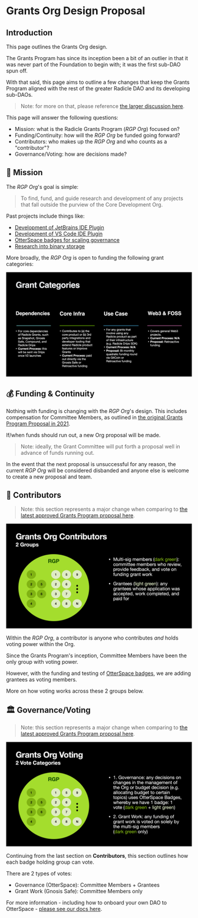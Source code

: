 # Grants Org Design Proposal

## Introduction

This page outlines the Grants Org design.

The Grants Program has since its inception been a bit of an outlier in that it was never part of the Foundation to begin with; it was the first sub-DAO spun off.

With that said, this page aims to outline a few changes that keep the Grants Program aligned with the rest of the greater Radicle DAO and its developing sub-DAOs. 

> Note: for more on that, please reference [the larger discussion here](https://radicle.community/t/the-next-phase-of-the-radicledao/2776).

This page will answer the following questions:
* Mission: what is the Radicle Grants Program (_RGP Org_) focused on?
* Funding/Continuity: how will the _RGP Org_ be funded going forward?
* Contributors: who makes up the _RGP Org_ and who counts as a "contributor"?
* Governance/Voting: how are decisions made?

## 🎯 Mission

The _RGP Org_'s goal is simple:

> To find, fund, and guide research and development of any projects that fall outside the purview of the Core Development Org.

Past projects include things like: 
* [Development of JetBrains IDE Plugin](https://radicle.community/t/radicle-jetbrains-ide-plugin-0-5-x/3221)
* [Development of VS Code IDE Plugin](https://radicle.community/t/application-radicle-vs-code-extension-implementation-phase-1/3099)
* [OtterSpace badges for scaling governance](https://radicle.community/t/otterspace-soulbound-contributor-badges-for-daos-grant-application/2868)
* [Research into binary storage](https://radicle.community/t/grant-application-package-manager/3122/11)

More broadly, the _RGP Org_ is open to funding the following grant categories:

![img.png](img.png)

## 💰 Funding & Continuity

Nothing with funding is changing with the _RGP Org_'s design. This includes compensation for Committee Members, as outlined in [the original Grants Program Proposal in 2021](https://radicle.community/t/formal-review-radicle-grants-program-v2/2582#compensation-7).

If/when funds should run out, a new Org proposal will be made.

> Note: ideally, the Grant Committee will put forth a proposal well in advance of funds running out.

In the event that the next proposal is unsuccessful for any reason, the current _RGP Org_ will be considered disbanded and anyone else is welcome to create a new proposal and team.

## 👥 Contributors 

> Note: this section represents a major change when comparing to [the latest approved Grants Program proposal here](https://radicle.community/t/formal-review-radicle-grants-program-continuation/3075/).

![img_1.png](img_1.png)

Within the _RGP Org_, a contributor is anyone who contributes _and_ holds voting power within the Org.

Since the Grants Program's inception, Committee Members have been the only group with voting power.

However, with the funding and testing of [OtterSpace badges](https://radicle.community/t/otterspace-soulbound-contributor-badges-for-daos-grant-application/2868), we are adding grantees as voting members.

More on how voting works across these 2 groups below.

## 🏛️ Governance/Voting

> Note: this section represents a major change when comparing to [the latest approved Grants Program proposal here](https://radicle.community/t/formal-review-radicle-grants-program-continuation/3075/).

![img_2.png](img_2.png)

Continuing from the last section on **Contributors**, this section outlines how each badge holding group can vote.

There are 2 types of votes:
* Governance (OtterSpace): Committee Members + Grantees
* Grant Work (Gnosis Safe): Committee Members only

For more information - including how to onboard your own DAO to OtterSpace - [please see our docs here](https://github.com/radicle-dev/radicle-grants/tree/main/governance/voting).
